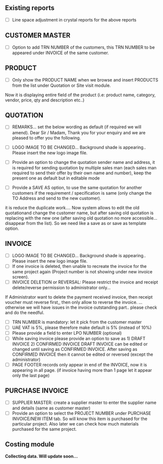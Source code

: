 ## Existing reports
- [ ] Line space adjustment in crystal reports for the above reports

## CUSTOMER MASTER
- [ ] Option to add TRN NUMBER of the customers, this TRN NUMBER to be appeared under INVOICE of the same customer.

## PRODUCT
- [ ] Only show the PRODUCT NAME when we browse and insert PRODUCTS from the list under Quotation or Site visit module.

Now it is displaying entire field of the product (i.e: product name, category, vendor, price, qty and description etc..)

## QUOTATION
- [ ] REMARKS… set the below wording as default (if required we will amend).
      Dear Sir / Madam,
      Thank you for your enquiry and we are pleased to offer you the following.
      
- [ ] LOGO IMAGE TO BE CHANGED… Background shade is appearing.. Please insert the new logo image file. 

- [ ] Provide an option to change the quotation sender name and address, it is required for sending quotation by multiple sales man (each sales man required to send their offer by their own name and number), keep the present one as default but in editable mode

- [ ] Provide a SAVE AS option, to use the same quotation for another customers if the requirement / specification is same (only change the TO Address and send to the new customer).

it is reduce the duplicate work…. Now system allows to edit the old quotationand change the customer name, but after saving old quotation is replacing with the new one (after saving old quotation no more accessible… disappear from the list). So we need like a save as or save as template option. 

## INVOICE
- [ ] LOGO IMAGE TO BE CHANGED… Background shade is appearing.. Please insert the new logo image file. 
- [ ] If one invoice is deleted, then unable to recreate the invoice for the same project again (Project number is not showing under new invoice screen). 
- [ ] INVOICE DELETION or REVERSAL: Please restrict the invoice and receipt delete/reverse permission to administrator only…

If Administrator want to delete the payment received invoice, then receipt voucher must reverse first,, then only allow to reverse the invoice. … otherwise we will have issues in the invoice outstanding part.. please check and do the needful. 

- [ ] TRN NUMBER is mandatory: let it pick from the customer master
- [ ] UAE VAT is 5%, please therefore make default is 5% (instead of 10%)
- [ ] Please provide a field to enter LPO NUMBER (optional)
- [ ] While saving invoice please provide an option to save as 1) DRAFT INVOICE 2) CONFIRMED INVOICE
DRAFT INVOICE can be edited or changed until saving as CONFIRMED INVOICE. After saving as CONFIRMED INVOICE then it cannot be edited or reversed (except the administrator)
- [ ] PAGE FOOTER records only appear in end of the INVOICE, now it is appearing in all page. (if invoice having more than 1 page let it appear only the last page)

## PURCHASE INVOICE
- [ ] SUPPLIER MASTER: create a supplier master to enter the supplier name and details (same as customer master)
- [ ] Provide an option to select the PROJECT NUMBER under PURCHASE INVOICE/NEW ITEM tab. So will know this item is purchased for the particular project. Also later we can check how much materials purchased for the same project. 
## Costing module
**Collecting data. Will update soon...**

